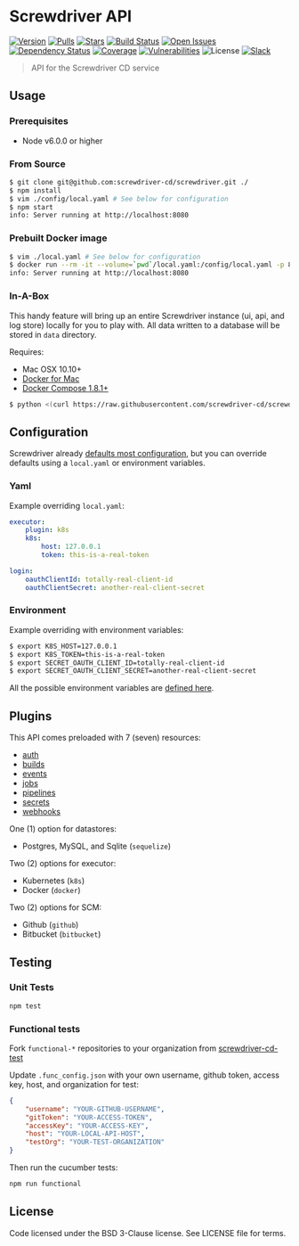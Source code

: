 # Screwdriver API
[![Version][npm-image]][npm-url] [![Pulls][docker-pulls]][docker-url] [![Stars][docker-stars]][docker-url] [![Build Status][status-image]][status-url] [![Open Issues][issues-image]][issues-url] [![Dependency Status][daviddm-image]][daviddm-url] [![Coverage][cov-image]][cov-url] [![Vulnerabilities][vul-image]][vul-url] ![License][license-image] [![Slack][slack-image]][slack-url]

> API for the Screwdriver CD service

## Usage

### Prerequisites

- Node v6.0.0 or higher

### From Source

```bash
$ git clone git@github.com:screwdriver-cd/screwdriver.git ./
$ npm install
$ vim ./config/local.yaml # See below for configuration
$ npm start
info: Server running at http://localhost:8080
```

### Prebuilt Docker image

```bash
$ vim ./local.yaml # See below for configuration
$ docker run --rm -it --volume=`pwd`/local.yaml:/config/local.yaml -p 8080 screwdrivercd/screwdriver:stable
info: Server running at http://localhost:8080
```

### In-A-Box

This handy feature will bring up an entire Screwdriver instance (ui, api, and log store) locally for you to play with.
All data written to a database will be stored in `data` directory.

Requires:
 - Mac OSX 10.10+
 - [Docker for Mac][docker]
 - [Docker Compose 1.8.1+][docker-compose]

```bash
$ python <(curl https://raw.githubusercontent.com/screwdriver-cd/screwdriver/master/in-a-box.py)
```

## Configuration

Screwdriver already [defaults most configuration](config/default.yaml), but you can override defaults using a `local.yaml` or environment variables.

### Yaml

Example overriding `local.yaml`:

```yaml
executor:
    plugin: k8s
    k8s:
        host: 127.0.0.1
        token: this-is-a-real-token

login:
    oauthClientId: totally-real-client-id
    oauthClientSecret: another-real-client-secret
```

### Environment

Example overriding with environment variables:

```bash
$ export K8S_HOST=127.0.0.1
$ export K8S_TOKEN=this-is-a-real-token
$ export SECRET_OAUTH_CLIENT_ID=totally-real-client-id
$ export SECRET_OAUTH_CLIENT_SECRET=another-real-client-secret
```

All the possible environment variables are [defined here](config/custom-environment-variables.yaml).

## Plugins

This API comes preloaded with 7 (seven) resources:

 - [auth](plugins/auth/README.md)
 - [builds](plugins/builds/README.md)
 - [events](plugins/events/README.md)
 - [jobs](plugins/jobs/README.md)
 - [pipelines](plugins/pipelines/README.md)
 - [secrets](plugins/secrets/README.md)
 - [webhooks](plugins/webhooks/README.md)

One (1) option for datastores:
 - Postgres, MySQL, and Sqlite (`sequelize`)

Two (2) options for executor:
 - Kubernetes (`k8s`)
 - Docker (`docker`)

Two (2) options for SCM:
 - Github (`github`)
 - Bitbucket (`bitbucket`)

## Testing

### Unit Tests

```bash
npm test
```

### Functional tests

Fork `functional-*` repositories to your organization from [screwdriver-cd-test](https://github.com/screwdriver-cd-test)

Update `.func_config.json` with your own username, github token, access key, host, and organization for test:
```json
{
    "username": "YOUR-GITHUB-USERNAME",
    "gitToken": "YOUR-ACCESS-TOKEN",
    "accessKey": "YOUR-ACCESS-KEY",
    "host": "YOUR-LOCAL-API-HOST",
    "testOrg": "YOUR-TEST-ORGANIZATION"
}
```

Then run the cucumber tests:
```bash
npm run functional
```

## License

Code licensed under the BSD 3-Clause license. See LICENSE file for terms.

[npm-image]: https://img.shields.io/npm/v/screwdriver-api.svg
[npm-url]: https://npmjs.org/package/screwdriver-api
[cov-image]: https://coveralls.io/repos/github/screwdriver-cd/screwdriver/badge.svg?branch=master
[cov-url]: https://coveralls.io/github/screwdriver-cd/screwdriver?branch=master
[vul-image]: https://snyk.io/test/github/screwdriver-cd/screwdriver.git/badge.svg
[vul-url]: https://snyk.io/test/github/screwdriver-cd/screwdriver.git
[docker-pulls]: https://img.shields.io/docker/pulls/screwdrivercd/screwdriver.svg
[docker-stars]: https://img.shields.io/docker/stars/screwdrivercd/screwdriver.svg
[docker-url]: https://hub.docker.com/r/screwdrivercd/screwdriver/
[license-image]: https://img.shields.io/npm/l/screwdriver-api.svg
[issues-image]: https://img.shields.io/github/issues/screwdriver-cd/screwdriver.svg
[issues-url]: https://github.com/screwdriver-cd/screwdriver/issues
[status-image]: https://cd.screwdriver.cd/pipelines/1/badge
[status-url]: https://cd.screwdriver.cd/pipelines/1
[daviddm-image]: https://david-dm.org/screwdriver-cd/screwdriver.svg?theme=shields.io
[daviddm-url]: https://david-dm.org/screwdriver-cd/screwdriver
[slack-image]: http://slack.screwdriver.cd/badge.svg
[slack-url]: http://slack.screwdriver.cd/
[docker-compose]: https://www.docker.com/products/docker-compose
[docker]: https://www.docker.com/products/docker
